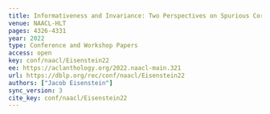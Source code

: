 ```yaml
---
title: Informativeness and Invariance: Two Perspectives on Spurious Correlations in Natural Language.
venue: NAACL-HLT
pages: 4326-4331
year: 2022
type: Conference and Workshop Papers
access: open
key: conf/naacl/Eisenstein22
ee: https://aclanthology.org/2022.naacl-main.321
url: https://dblp.org/rec/conf/naacl/Eisenstein22
authors: ["Jacob Eisenstein"]
sync_version: 3
cite_key: conf/naacl/Eisenstein22
---
```

